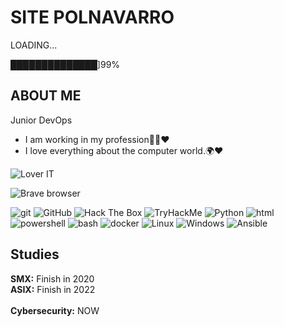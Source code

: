 # SITE POLNAVARRO

LOADING...

██████████████]99% 

## ABOUT ME

Junior DevOps

- I am working in my profession👨‍🎓♥
- I love everything about the computer world.🌍♥

<p>
  <img alt="Lover IT" src="https://img.shields.io/static/v1?label=IM&message=IT%20LOVER&color=critical" />
</p>
<p>
  <img alt="Brave browser" src="https://img.shields.io/badge/-Brave_Browser-FB542B?style=flat-square&logo=brave&logoColor=white" />
</p>


<p>
  <img alt="git" src="https://img.shields.io/badge/-Git-F05032?style=flat-square&logo=git&logoColor=white" />
  <img alt="GitHub" src="https://img.shields.io/badge/-GitHub-181717?style=flat-square&logo=GitHub&logoColor=white" />
  <img alt="Hack The Box" src="https://img.shields.io/badge/-Hack%20The%20Box-9FEF00?style=flat-square&logo=Hack%20The%20Box&logoColor=white" />
  <img alt="TryHackMe" src="https://img.shields.io/badge/-TryHackMe-212C42?style=flat-square&logo=TryHackMe&logoColor=white" />
  <img alt="Python" src="https://img.shields.io/badge/-Python-3776AB?style=flat-square&logo=python&logoColor=white" />
  <img alt="html" src="https://img.shields.io/badge/-HTML5-E34F26?style=flat-square&logo=HTML5&logoColor=white" />
  <img alt="powershell" src="https://img.shields.io/badge/-powershell-5391FE?style=flat-square&logo=PowerShell&logoColor=white" />
  <img alt="bash" src="https://img.shields.io/badge/-bash-4EAA25?style=flat-square&logo=GNU%20Bash&logoColor=white" />
  <img alt="docker" src="https://img.shields.io/badge/-docker-2496ED?style=flat-square&logo=Docker&logoColor=white" />
  <img alt="Linux" src="https://img.shields.io/badge/-Linux-FCC624?style=flat-square&logo=Linux&logoColor=white" />
  <img alt="Windows" src="https://img.shields.io/badge/-Windows-0078D6?style=flat-square&logo=Windows&logoColor=white" />
  <img alt="Ansible" src="https://img.shields.io/badge/-Ansible-EBECEC?style=flat-square&logo=Ansible&logoColor=black" href="google.com"/>


</p>



## Studies

**SMX:** Finish in 2020
<br>
**ASIX:** Finish in 2022
<br></br>
**Cybersecurity:** NOW 

